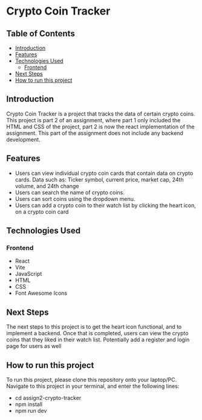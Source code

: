 # Crypto Coin Tracker

## Table of Contents

- [Introduction](#introduction)
- [Features](#features)
- [Technologies Used](#technologies-used)
  - [Frontend](#frontend)
- [Next Steps](#next-steps)
- [How to run this project](#how-to-run-this-project)

## Introduction

Crypto Coin Tracker is a project that tracks the data of certain crypto coins. This project is part 2 of an assignment, where part 1 only included the HTML and CSS of the project, part 2 is now the react implementation of the assignment. This part of the assignment does not include any backend development.

## Features

- Users can view individual crypto coin cards that contain data on crypto cards. Data such as: Ticker symbol, current price, market cap, 24th volume, and 24th change
- Users can search the name of crypto coins.
- Users can sort coins using the dropdown menu.
- Users can add a crypto coin to their watch list by clicking the heart icon, on a crypto coin card

## Technologies Used

### Frontend

- React
- Vite
- JavaScript
- HTML
- CSS
- Font Awesome Icons

## Next Steps

The next steps to this project is to get the heart icon functional, and to implement a backend. Once that is completed, users can view the crypto coins that they liked in their watch list.
Potentially add a register and login page for users as well

## How to run this project

To run this project, please clone this repository onto your laptop/PC. Navigate to this project in your terminal, and enter the following lines:

- cd assign2-crypto-tracker
- npm install
- npm run dev
